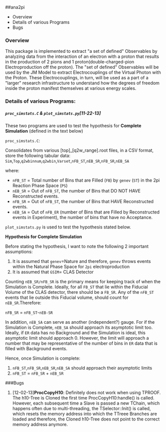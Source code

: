 ##ana2pi
* Overview
* Details of various Programs
* Bugs

### Overview
This package is implemented to extract "a set of defined" Observables by analyzing data from the interaction of an electron with a proton that results in the production of 2 pions and 1 proton(double-charged-pion Electroproduction off the proton). The "set of defined" Observables will be used by the JM Model to extract Electrocouplings of the Virtual Photon with the Proton. These Electrocouplings, in turn, will be used as a part of a "larger" research infrastructure to understand how the degrees of freedom inside the proton manifest themselves at various energy scales.

### Details of various Programs:

##### `proc_simstats.C` & `plot_simstats.py`[11-22-13]
These two programs are used to test the hypothesis for __Complete Simulation__ (defined in the text below)

`proc_simstats.C`:

Consolidates from various [top]_[q2w_range].root files, in a CSV format, store the following tabular data:
`Sim`,`Top`,`q2wbinnum`,`q2wbin`,`Varset`,`nFB_ST`,`nEB_SR`,`nFB_SR`,`nEB_SA`

where:

*	`nFB_ST` = Total number of Bins that are Filled (`FB`) by `genev` (`ST`) in the 2pi Reaction Phase Space (`PS`)
*	`nEB_SR` = Out of `nFB_ST`, the number of Bins that DO NOT HAVE Reconstructed events.
*	`nFB_SR` = Out of `nFB_ST`, the number of Bins that HAVE Reconstructed events.
*	`nEB_SA` = Out of `nFB_ER` (number of Bins that are Filled by Reconstructed events in Experiment), the number
         of bins that have no Acceptance.

`plot_simstats.py` is used to test the hypothesis stated below.

__Hypothesis for Complete Simulation__

Before stating the hypothesis, I want to note the following 2 important assumptions:

1. It is assumed that `genev`=Nature and therefore, `genev` throws events within the Natural Phase Space for `2pi` electroproduction
2. It is assumed that `GSIM`= CLAS Detector

Counting `nEB_SR/nFB_SR` is the primary means for keeping track of when the Simulation is Complete. Ideally,
for all `FB_ST` that lie within the Fiducial Volume of the CLAS detector, there should be a `FB_SR`. Any of 
the `nFB_ST` events that lie outside this Fiducial volume, should count for `nEB_SR`.Therefore:

`nFB_SR` = `nFB_ST`-`nEB-SR`

In addition, `nEB_SA` can serve as another (independent?) gauge. For if the Simulation is Complete,
`nEB_SA` should approach its asymptotic limit too. Ideally, if `ER` data has no Background and the Simulation is 
ideal, this asymptotic limit should approach 0. However, the limit will approach a number that may be representative
of the number of bins in `ER` data that is filled with Background events.

Hence, once Simulation is complete:

1. `nFB_ST`,`nFB_SR`,`nEB_SR`,`nEB_SA` should approach their asymptotic limits
2. `nFB_ST` = `nFB_SR` + `nEB_SR`

###Bugs
1. [12-02-13]__ProcCopyH10__: Definitely does not work when using TPROOF. The h10-Tree is Cloned the first time ProcCopyH10:handle() is called. However, each subsequent time a Slave is passed a new TChain, which happens often due to multi-threading, the TSelector::Init() is called, which resets the memory address into which the TTreee Branches are loaded and therefore, the Cloned h10-Tree does not point to the correct memory address anymore.   

